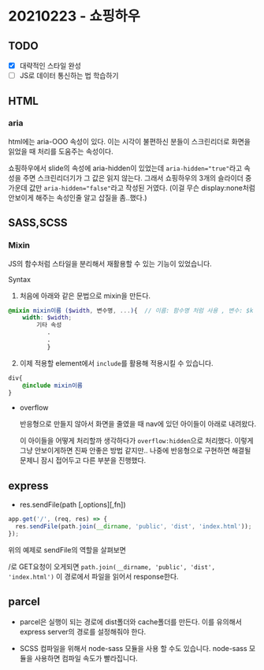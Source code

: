 # 20210223 - 쇼핑하우

## TODO

- [x] 대략적인 스타일 완성
- [ ] JS로 데이터 통신하는 법 학습하기

## HTML

### aria

html에는 aria-OOO 속성이 있다. 이는 시각이 불편하신 분들이 스크린리더로 화면을 읽었을 때 처리를 도움주는 속성이다. 

쇼핑하우에서 slide의 속성에 aria-hidden이 있었는데 `aria-hidden="true"`라고 속성을 주면 스크린리더기가 그 값은 읽지 않는다. 그래서 쇼핑하우의 3개의 슬라이더 중 가운데 값만 `aria-hidden="false"`라고 작성된 거였다. (이걸 무슨 display:none처럼 안보이게 해주는 속성인줄 알고 삽질을 좀..했다.) 

## SASS,SCSS

### Mixin

JS의 함수처럼 스타일을 분리해서 재활용할 수 있는 기능이 있었습니다. 

Syntax

1. 처음에 아래와 같은 문법으로 mixin을 만든다.

```scss
@mixin mixin이름 ($width, 변수명, ...){  // 이름: 함수명 처럼 사용 , 변수: $k 같이 앞에 $표시를 붙여서 사용
	width: $width;
        기타 속성
           .
           .
           }

```
2. 이제 적용할 element에서 `include`를 활용해 적용시킬 수 있습니다.

```scss
div{
    @include mixin이름
}
```

- overflow

  반응형으로 만들지 않아서 화면을 줄였을 때 nav에 있던 아이들이 아래로 내려왔다. 

  이 아이들을 어떻게 처리할까 생각하다가 `overflow:hidden`으로 처리했다. 이렇게 그냥 안보이게하면 진짜 안좋은 방법 같지만.. 나중에 반응형으로 구현하면 해결될 문제니 잠시 접어두고 다른 부분을 진행했다.

## express

- res.sendFile(path [,options]\[,fn])

```javascript
app.get('/', (req, res) => {
  res.sendFile(path.join(__dirname, 'public', 'dist', 'index.html'));
});
```

위의 예제로 sendFile의 역할을 살펴보면

/로 GET요청이 오게되면 `path.join(__dirname, 'public', 'dist', 'index.html')` 이 경로에서 파일을 읽어서 response한다.



## parcel

- parcel은 실행이 되는 경로에 dist폴더와 cache폴더를 만든다. 이를 유의해서 express server의 경로를 설정해줘야 한다.

- SCSS 컴파일을 위해서 node-sass 모듈을 사용 할 수도 있습니다. node-sass 모듈을 사용하면 컴파일 속도가 빨라집니다.